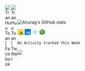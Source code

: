 <a href="https://www.facebook.com/ngovanthuan07/">
  <img align="left" width="20px" alt="Tran Huu Toan | Facebook" src="https://img.icons8.com/doodle/48/000000/facebook-new.png"/>
</a>
<a href="https://www.facebook.com/ngovanthuan07/">
  <img align="left" width="21px" alt="Tran Huu Toan | Twitter" src="https://raw.githubusercontent.com/anuraghazra/anuraghazra/master/assets/twitter.svg" />
</a>

<br />
<br />

![Anurag's GitHub stats](https://github-readme-stats.vercel.app/api?username=ngovanthuan07&show_icons=true&theme=radical&include_all_commits=true&count_private=true)

<!-- **Languages and Tools:** -->

<code><img height="20" src="https://raw.githubusercontent.com/github/explore/80688e429a7d4ef2fca1e82350fe8e3517d3494d/topics/javascript/javascript.png"></code>
<code><img height="20" src="https://raw.githubusercontent.com/github/explore/80688e429a7d4ef2fca1e82350fe8e3517d3494d/topics/typescript/typescript.png"></code>
<code><img height="20" src="https://raw.githubusercontent.com/github/explore/80688e429a7d4ef2fca1e82350fe8e3517d3494d/topics/react/react.png"></code>
<code><img height="20" src="https://raw.githubusercontent.com/github/explore/80688e429a7d4ef2fca1e82350fe8e3517d3494d/topics/nodejs/nodejs.png"></code>    

<!--START_SECTION:waka-->
```text
No Activity tracked this Week
```
<!--END_SECTION:waka-->

<!-- <img align="right" alt="GIF" src="https://github.com/Gapur/Gapur/blob/master/coding.gif?raw=true" width="408" height="318" /> -->


<!-- [![Top Langs](https://github-readme-stats.vercel.app/api/top-langs/?username=ngovanthuan07&layout=compact&show_icons=true&exclude_repo=KNN-Image-Classification&langs_count=10)](#) -->


<img align="center" src="https://github-readme-stats.anuraghazra1.vercel.app/api/top-langs/?username=ngovanthuan07&layout=compact&theme=material-palenight&langs_count=10" />


